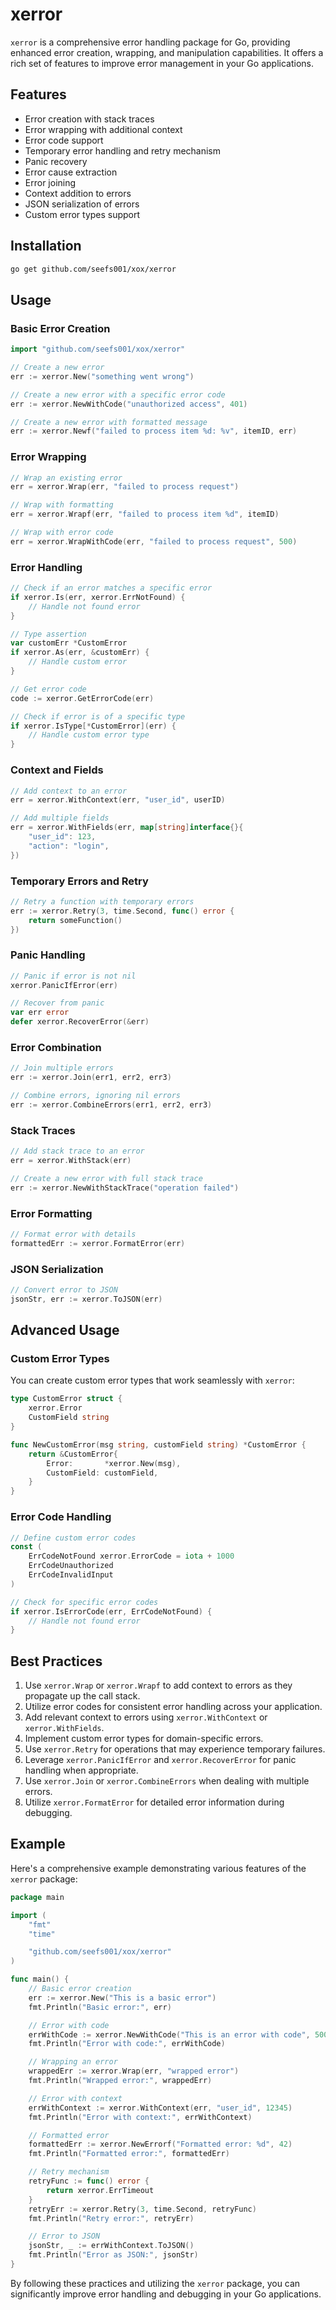 # xerror

`xerror` is a comprehensive error handling package for Go, providing enhanced error creation, wrapping, and manipulation capabilities. It offers a rich set of features to improve error management in your Go applications.

## Features

- Error creation with stack traces
- Error wrapping with additional context
- Error code support
- Temporary error handling and retry mechanism
- Panic recovery
- Error cause extraction
- Error joining
- Context addition to errors
- JSON serialization of errors
- Custom error types support

## Installation

```bash
go get github.com/seefs001/xox/xerror
```

## Usage

### Basic Error Creation

```go
import "github.com/seefs001/xox/xerror"

// Create a new error
err := xerror.New("something went wrong")

// Create a new error with a specific error code
err := xerror.NewWithCode("unauthorized access", 401)

// Create a new error with formatted message
err := xerror.Newf("failed to process item %d: %v", itemID, err)
```

### Error Wrapping

```go
// Wrap an existing error
err = xerror.Wrap(err, "failed to process request")

// Wrap with formatting
err = xerror.Wrapf(err, "failed to process item %d", itemID)

// Wrap with error code
err = xerror.WrapWithCode(err, "failed to process request", 500)
```

### Error Handling

```go
// Check if an error matches a specific error
if xerror.Is(err, xerror.ErrNotFound) {
    // Handle not found error
}

// Type assertion
var customErr *CustomError
if xerror.As(err, &customErr) {
    // Handle custom error
}

// Get error code
code := xerror.GetErrorCode(err)

// Check if error is of a specific type
if xerror.IsType[*CustomError](err) {
    // Handle custom error type
}
```

### Context and Fields

```go
// Add context to an error
err = xerror.WithContext(err, "user_id", userID)

// Add multiple fields
err = xerror.WithFields(err, map[string]interface{}{
    "user_id": 123,
    "action": "login",
})
```

### Temporary Errors and Retry

```go
// Retry a function with temporary errors
err := xerror.Retry(3, time.Second, func() error {
    return someFunction()
})
```

### Panic Handling

```go
// Panic if error is not nil
xerror.PanicIfError(err)

// Recover from panic
var err error
defer xerror.RecoverError(&err)
```

### Error Combination

```go
// Join multiple errors
err := xerror.Join(err1, err2, err3)

// Combine errors, ignoring nil errors
err := xerror.CombineErrors(err1, err2, err3)
```

### Stack Traces

```go
// Add stack trace to an error
err = xerror.WithStack(err)

// Create a new error with full stack trace
err := xerror.NewWithStackTrace("operation failed")
```

### Error Formatting

```go
// Format error with details
formattedErr := xerror.FormatError(err)
```

### JSON Serialization

```go
// Convert error to JSON
jsonStr, err := xerror.ToJSON(err)
```

## Advanced Usage

### Custom Error Types

You can create custom error types that work seamlessly with `xerror`:

```go
type CustomError struct {
    xerror.Error
    CustomField string
}

func NewCustomError(msg string, customField string) *CustomError {
    return &CustomError{
        Error:       *xerror.New(msg),
        CustomField: customField,
    }
}
```

### Error Code Handling

```go
// Define custom error codes
const (
    ErrCodeNotFound xerror.ErrorCode = iota + 1000
    ErrCodeUnauthorized
    ErrCodeInvalidInput
)

// Check for specific error codes
if xerror.IsErrorCode(err, ErrCodeNotFound) {
    // Handle not found error
}
```

## Best Practices

1. Use `xerror.Wrap` or `xerror.Wrapf` to add context to errors as they propagate up the call stack.
2. Utilize error codes for consistent error handling across your application.
3. Add relevant context to errors using `xerror.WithContext` or `xerror.WithFields`.
4. Implement custom error types for domain-specific errors.
5. Use `xerror.Retry` for operations that may experience temporary failures.
6. Leverage `xerror.PanicIfError` and `xerror.RecoverError` for panic handling when appropriate.
7. Use `xerror.Join` or `xerror.CombineErrors` when dealing with multiple errors.
8. Utilize `xerror.FormatError` for detailed error information during debugging.

## Example

Here's a comprehensive example demonstrating various features of the `xerror` package:

```go
package main

import (
    "fmt"
    "time"

    "github.com/seefs001/xox/xerror"
)

func main() {
    // Basic error creation
    err := xerror.New("This is a basic error")
    fmt.Println("Basic error:", err)

    // Error with code
    errWithCode := xerror.NewWithCode("This is an error with code", 500)
    fmt.Println("Error with code:", errWithCode)

    // Wrapping an error
    wrappedErr := xerror.Wrap(err, "wrapped error")
    fmt.Println("Wrapped error:", wrappedErr)

    // Error with context
    errWithContext := xerror.WithContext(err, "user_id", 12345)
    fmt.Println("Error with context:", errWithContext)

    // Formatted error
    formattedErr := xerror.NewErrorf("Formatted error: %d", 42)
    fmt.Println("Formatted error:", formattedErr)

    // Retry mechanism
    retryFunc := func() error {
        return xerror.ErrTimeout
    }
    retryErr := xerror.Retry(3, time.Second, retryFunc)
    fmt.Println("Retry error:", retryErr)

    // Error to JSON
    jsonStr, _ := errWithContext.ToJSON()
    fmt.Println("Error as JSON:", jsonStr)
}
```

By following these practices and utilizing the `xerror` package, you can significantly improve error handling and debugging in your Go applications.
